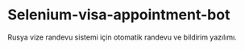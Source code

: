 # Selenium-visa-appointment-bot
Rusya vize randevu sistemi için otomatik randevu ve bildirim yazılımı.
